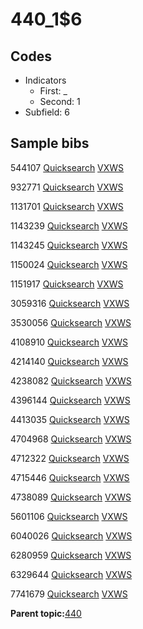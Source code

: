 # 440\_1$6

## Codes

-   Indicators
    -   First: \_
    -   Second: 1
-   Subfield: 6

## Sample bibs

544107 [Quicksearch](https://search.library.yale.edu/catalog/544107) [VXWS](http://prodorbis.library.yale.edu:7014/vxws/GetHoldingsService?bibId=544107)

932771 [Quicksearch](https://search.library.yale.edu/catalog/932771) [VXWS](http://prodorbis.library.yale.edu:7014/vxws/GetHoldingsService?bibId=932771)

1131701 [Quicksearch](https://search.library.yale.edu/catalog/1131701) [VXWS](http://prodorbis.library.yale.edu:7014/vxws/GetHoldingsService?bibId=1131701)

1143239 [Quicksearch](https://search.library.yale.edu/catalog/1143239) [VXWS](http://prodorbis.library.yale.edu:7014/vxws/GetHoldingsService?bibId=1143239)

1143245 [Quicksearch](https://search.library.yale.edu/catalog/1143245) [VXWS](http://prodorbis.library.yale.edu:7014/vxws/GetHoldingsService?bibId=1143245)

1150024 [Quicksearch](https://search.library.yale.edu/catalog/1150024) [VXWS](http://prodorbis.library.yale.edu:7014/vxws/GetHoldingsService?bibId=1150024)

1151917 [Quicksearch](https://search.library.yale.edu/catalog/1151917) [VXWS](http://prodorbis.library.yale.edu:7014/vxws/GetHoldingsService?bibId=1151917)

3059316 [Quicksearch](https://search.library.yale.edu/catalog/3059316) [VXWS](http://prodorbis.library.yale.edu:7014/vxws/GetHoldingsService?bibId=3059316)

3530056 [Quicksearch](https://search.library.yale.edu/catalog/3530056) [VXWS](http://prodorbis.library.yale.edu:7014/vxws/GetHoldingsService?bibId=3530056)

4108910 [Quicksearch](https://search.library.yale.edu/catalog/4108910) [VXWS](http://prodorbis.library.yale.edu:7014/vxws/GetHoldingsService?bibId=4108910)

4214140 [Quicksearch](https://search.library.yale.edu/catalog/4214140) [VXWS](http://prodorbis.library.yale.edu:7014/vxws/GetHoldingsService?bibId=4214140)

4238082 [Quicksearch](https://search.library.yale.edu/catalog/4238082) [VXWS](http://prodorbis.library.yale.edu:7014/vxws/GetHoldingsService?bibId=4238082)

4396144 [Quicksearch](https://search.library.yale.edu/catalog/4396144) [VXWS](http://prodorbis.library.yale.edu:7014/vxws/GetHoldingsService?bibId=4396144)

4413035 [Quicksearch](https://search.library.yale.edu/catalog/4413035) [VXWS](http://prodorbis.library.yale.edu:7014/vxws/GetHoldingsService?bibId=4413035)

4704968 [Quicksearch](https://search.library.yale.edu/catalog/4704968) [VXWS](http://prodorbis.library.yale.edu:7014/vxws/GetHoldingsService?bibId=4704968)

4712322 [Quicksearch](https://search.library.yale.edu/catalog/4712322) [VXWS](http://prodorbis.library.yale.edu:7014/vxws/GetHoldingsService?bibId=4712322)

4715446 [Quicksearch](https://search.library.yale.edu/catalog/4715446) [VXWS](http://prodorbis.library.yale.edu:7014/vxws/GetHoldingsService?bibId=4715446)

4738089 [Quicksearch](https://search.library.yale.edu/catalog/4738089) [VXWS](http://prodorbis.library.yale.edu:7014/vxws/GetHoldingsService?bibId=4738089)

5601106 [Quicksearch](https://search.library.yale.edu/catalog/5601106) [VXWS](http://prodorbis.library.yale.edu:7014/vxws/GetHoldingsService?bibId=5601106)

6040026 [Quicksearch](https://search.library.yale.edu/catalog/6040026) [VXWS](http://prodorbis.library.yale.edu:7014/vxws/GetHoldingsService?bibId=6040026)

6280959 [Quicksearch](https://search.library.yale.edu/catalog/6280959) [VXWS](http://prodorbis.library.yale.edu:7014/vxws/GetHoldingsService?bibId=6280959)

6329644 [Quicksearch](https://search.library.yale.edu/catalog/6329644) [VXWS](http://prodorbis.library.yale.edu:7014/vxws/GetHoldingsService?bibId=6329644)

7741679 [Quicksearch](https://search.library.yale.edu/catalog/7741679) [VXWS](http://prodorbis.library.yale.edu:7014/vxws/GetHoldingsService?bibId=7741679)

**Parent topic:**[440](../../tags/440/440.md)

